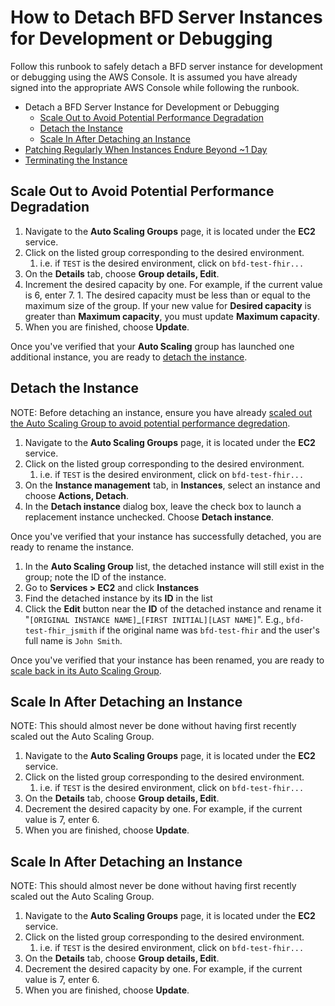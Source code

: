 # How to Detach BFD Server Instances for Development or Debugging

Follow this runbook to safely detach a BFD server instance for development or debugging using the AWS Console. It is assumed you have already signed into the appropriate AWS Console while following the runbook.

- Detach a BFD Server Instance for Development or Debugging
  - [Scale Out to Avoid Potential Performance Degradation](#scale-out-to-avoid-potential-performance-degradation)
  - [Detach the Instance](#detach-the-instance)
  - [Scale In After Detaching an Instance](#scale-in-after-detaching-an-instance)
- [Patching Regularly When Instances Endure Beyond ~1 Day](#patching-regularly-when-instances-endure-beyond-1-day)
- [Terminating the Instance](#terminating-the-instance)

## Scale Out to Avoid Potential Performance Degradation

  1. Navigate to the **Auto Scaling Groups** page, it is located under the **EC2** service.
  1. Click on the listed group corresponding to the desired environment.
      1. i.e. if `TEST` is the desired environment, click on `bfd-test-fhir...`
  1. On the **Details** tab, choose **Group details, Edit**.
  1. Increment the desired capacity by one. For example, if the current value is 6, enter 7.
    1. The desired capacity must be less than or equal to the maximum size of the group. If your new value for **Desired capacity** is greater than **Maximum capacity**, you must update **Maximum capacity**.
  1. When you are finished, choose **Update**.

Once you've verified that your **Auto Scaling** group has launched one additional instance, you are ready to [detach the instance](#detach-the-instance).

## Detach the Instance

NOTE: Before detaching an instance, ensure you have already [scaled out the Auto Scaling Group to avoid potential performance degredation](#scale-out-to-avoid-potential-performance-degradation).

1. Navigate to the **Auto Scaling Groups** page, it is located under the **EC2** service.
1. Click on the listed group corresponding to the desired environment.
      1. i.e. if `TEST` is the desired environment, click on `bfd-test-fhir...`
1. On the **Instance management** tab, in **Instances**, select an instance and choose **Actions, Detach**.
1. In the **Detach instance** dialog box, leave the check box to launch a replacement instance unchecked. Choose **Detach instance**.

Once you've verified that your instance has successfully detached, you are ready to rename the instance.

1. In the **Auto Scaling Group** list, the detached instance will still exist in the group; note the ID of the instance.
1. Go to **Services > EC2** and click **Instances**
1. Find the detached instance by its **ID** in the list
1. Click the **Edit** button near the **ID** of the detached instance and rename it "`[ORIGINAL INSTANCE NAME]`_`[FIRST INITIAL][LAST NAME]`". E.g., `bfd-test-fhir_jsmith` if the original name was `bfd-test-fhir` and the user's full name is `John Smith`.

Once you've verified that your instance has been renamed, you are ready to [scale back in its Auto Scaling Group](#scale-in-after-detaching-an-instance).

## Scale In After Detaching an Instance

NOTE: This should almost never be done without having first recently scaled out the Auto Scaling Group.

1. Navigate to the **Auto Scaling Groups** page, it is located under the **EC2** service.
1. Click on the listed group corresponding to the desired environment.
    1. i.e. if `TEST` is the desired environment, click on `bfd-test-fhir...`
1. On the **Details** tab, choose **Group details, Edit**.
1. Decrement the desired capacity by one. For example, if the current value is 7, enter 6.
1. When you are finished, choose **Update**.

## Scale In After Detaching an Instance

NOTE: This should almost never be done without having first recently scaled out the Auto Scaling Group.

1. Navigate to the **Auto Scaling Groups** page, it is located under the **EC2** service.
1. Click on the listed group corresponding to the desired environment.
    1. i.e. if `TEST` is the desired environment, click on `bfd-test-fhir...`
1. On the **Details** tab, choose **Group details, Edit**.
1. Decrement the desired capacity by one. For example, if the current value is 7, enter 6.
1. When you are finished, choose **Update**.
